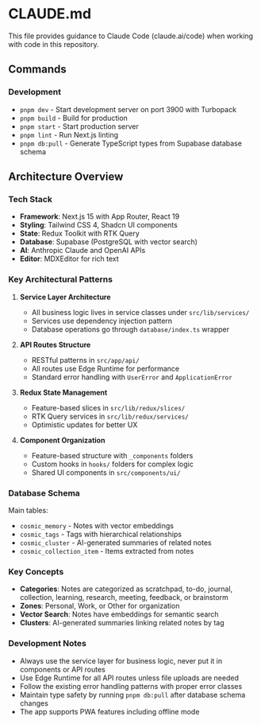 # CLAUDE.md

This file provides guidance to Claude Code (claude.ai/code) when working with code in this repository.

## Commands

### Development

- `pnpm dev` - Start development server on port 3900 with Turbopack
- `pnpm build` - Build for production
- `pnpm start` - Start production server
- `pnpm lint` - Run Next.js linting
- `pnpm db:pull` - Generate TypeScript types from Supabase database schema

## Architecture Overview

### Tech Stack

- **Framework**: Next.js 15 with App Router, React 19
- **Styling**: Tailwind CSS 4, Shadcn UI components
- **State**: Redux Toolkit with RTK Query
- **Database**: Supabase (PostgreSQL with vector search)
- **AI**: Anthropic Claude and OpenAI APIs
- **Editor**: MDXEditor for rich text

### Key Architectural Patterns

1. **Service Layer Architecture**

   - All business logic lives in service classes under `src/lib/services/`
   - Services use dependency injection pattern
   - Database operations go through `database/index.ts` wrapper

2. **API Routes Structure**

   - RESTful patterns in `src/app/api/`
   - All routes use Edge Runtime for performance
   - Standard error handling with `UserError` and `ApplicationError`

3. **Redux State Management**

   - Feature-based slices in `src/lib/redux/slices/`
   - RTK Query services in `src/lib/redux/services/`
   - Optimistic updates for better UX

4. **Component Organization**
   - Feature-based structure with `_components` folders
   - Custom hooks in `hooks/` folders for complex logic
   - Shared UI components in `src/components/ui/`

### Database Schema

Main tables:

- `cosmic_memory` - Notes with vector embeddings
- `cosmic_tags` - Tags with hierarchical relationships
- `cosmic_cluster` - AI-generated summaries of related notes
- `cosmic_collection_item` - Items extracted from notes

### Key Concepts

- **Categories**: Notes are categorized as scratchpad, to-do, journal, collection, learning, research, meeting, feedback, or brainstorm
- **Zones**: Personal, Work, or Other for organization
- **Vector Search**: Notes have embeddings for semantic search
- **Clusters**: AI-generated summaries linking related notes by tag

### Development Notes

- Always use the service layer for business logic, never put it in components or API routes
- Use Edge Runtime for all API routes unless file uploads are needed
- Follow the existing error handling patterns with proper error classes
- Maintain type safety by running `pnpm db:pull` after database schema changes
- The app supports PWA features including offline mode
